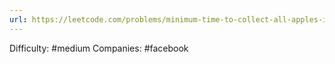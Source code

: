 ```yaml
---
url: https://leetcode.com/problems/minimum-time-to-collect-all-apples-in-a-tree
---
```


Difficulty: #medium
Companies: #facebook